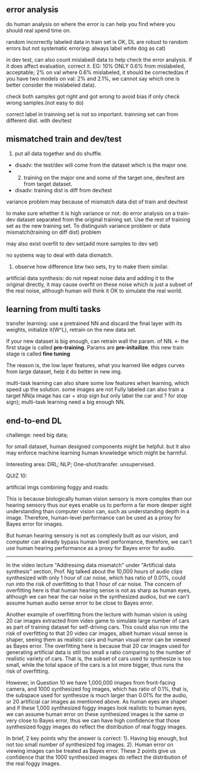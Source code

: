## error analysis

do human analysis on where the error is can help you find where you should real spend time on.

random incorrectly labeled data in train set is OK, DL are robust to random errors but not systematic error(eg: always label white dog as cat)

in dev test, can also count mislabedl data to help check the error analysis. If it does  affect evaluation, correct it. EG:  10% ONLY 0.6% from mislabeled, acceptable; 2% on val where 0.6% mislabeled, it should be corrected(as if you have two models on val: 2% and 2.1%, we cannot say which one is better consider the mislabeled data).

check both samples got right and got wrong to avoid bias if only check wrong samples.(not easy to do)

correct label in trainning set is not so important. trainning set can from different dist. with dev/test


## mismatched train and dev/test

1. put all data together and do shuffle.
- disadv: the test/dev will come from the dataset which is the major one.
- 2. training on the major one and some of the target one, dev/test are from target dataset.
- disadv: training dist is diff from dev/test


variance problem may because of mismatch data dist of train and dev/test

to make sure whether it is high variance or not: do error analysis on a train-dev dataset separated from the original training set. Use the rest of training set as the new training set. To distinguish variance problem or data mismatch(training on diff dist) problem

may also exist overfit to dev set(add more samples to dev set)


no systems way to deal with data dismatch.
1. observe how difference btw two sets, try to make them similar.

artificial data synthesis: do not repeat noise data and adding it to the original directly, it may cause overfit on these noise which is just a subset of the real noise, although human will think it OK to simulate the real world.


## learning from multi tasks

transfer learning: use a pretrained NN and discard the final layer with its weights, initialize it(W^L), retrain on the new data set.

If your new dataset is big enough, can retrain wall the param. of NN. <- the first stage is called **pre-training**. Params are **pre-initailize**. this new train stage is called **fine tuning**


The reason is, the low layer features, what you learned like edges curves from large dataset, help it do better in new img.

multi-task learning can also share some low features when learning, which speed up the solution. some images are not Fully labeled can also train a target NN(a image has car + stop sign but only label the car and ? for stop sign); multi-task learning need a big enough NN.


## end-to-end DL

challenge: need big data; 

for small dataset, human designed components might be helpful. but it also may enforce machine learning human knowledge which might be harmful.





Interesting area: DRL; NLP; One-shot/transfer. unsupervised.


QUIZ 10:

artificial imgs combining foggy and roads:

This is because biologically human vision sensory is more complex than our hearing sensory thus our eyes enable us to perform a far more deeper sight understanding than computer vision can, such as understanding depth in a image. Therefore, human-level performance can be used as a proxy for Bayes error for images.

But human hearing sensory is not as complexly built as our vision, and computer can already bypass human level performance, therefore, we can't use human hearing performance as a proxy for Bayes error for audio.

----

In the video lecture "Addressing data mismatch" under "Artificial data synthesis" section, Prof. Ng talked about the 10,000 hours of audio clips synthesized with only 1 hour of car noise, which has ratio of 0.01%, could run into the risk of overfitting to that 1 hour of car noise. The concern of overfitting here is that human hearing sense is not as sharp as human eyes, although we can hear the car noise in the synthesized audios, but we can't assume human audio sense error to be close to Bayes error.

Another example of overfitting from the lecture with human vision is using 20 car images extracted from video game to simulate large number of cars as part of training dataset for self-driving cars. This could also run into the risk of overfitting to that 20 video car images, albeit human visual sense is shaper, seeing them as realistic cars and human visual error can be viewed as Bayes error. The overfitting here is because that 20 car images used for generating artificial data is still too small a ratio comparing to the number of realistic variety of cars. That is, the subset of cars used to synthesize is too small, while the total space of the cars is a lot more bigger, thus runs the risk of overfitting.

However, in Question 10 we have 1,000,000 images from front-facing camera, and 1000 synthesized fog images, which has ratio of 0.1%, that is, the subspace used for synthesize is much larger than 0.01% for the audio, or 20 artificial car images as mentioned above. As human eyes are shaper and if these 1,000 synthesized foggy images look realistic to human eyes, we can assume human error on these synthesized images is the same or very close to Bayes error, thus we can have high confidence that those synthesized foggy images do reflect the distribution of real foggy images.

In brief, 2 key points why the answer is correct: 1). Having big enough, but not too small number of synthesized fog images. 2). Human error on viewing images can be treated as Bayes error. These 2 points give us confidence that the 1000 synthesized images do reflect the distribution of the real foggy images.